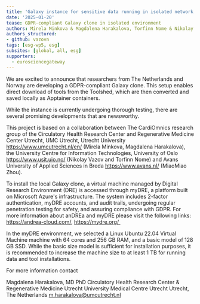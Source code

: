 ```yaml
---
title: 'Galaxy instance for sensitive data running in isolated network environment'
date: '2025-01-20'
tease: GDPR-compliant Galaxy clone in isolated environment
authors: Mirela Minkova & Magdalena Harakalova, Torfinn Nome & Nikolay Vazov
authors_structured:
- github: vazovn
tags: [esg-wp5, esg]
subsites: [global, all, esg]
supporters:
  - eurosciencegateway
---
```


We are excited to announce that researchers from The Netherlands and Norway are developing a GDPR-compliant Galaxy clone. 
This setup enables direct download of tools from the Toolshed, which are then converted and saved locally as Apptainer containers.

While the instance is currently undergoing thorough testing, there are several promising developments that are newsworthy. 

This project is based on a collaboration between The CardiOmnics research group of the Circulatory Health Research Center and Regenerative Medicine Center Utrecht, 
UMC Utrecht, Utrecht University https://www.umcutrecht.nl/en/ (Mirela Minkova, Magdalena Harakalova), the University Centre for Information Technologies, 
University of Oslo https://www.usit.uio.no/ (Nikolay Vazov and Torfinn Nome) and Avans University of Applied Sciences in Breda https://www.avans.nl/ (MiaoMiao Zhou).


To install the local Galaxy clone, a virtual machine managed by Digital Research Environment (DRE) is accessed through myDRE, a platform built on Microsoft Azure's infrastructure.
The system includes 2-factor authentication, myDRE accounts, and audit trails, undergoing regular penetration testing for safety, and assuring compliance with GDPR.
For more information about anDREa and myDRE please visit the following links: https://andrea-cloud.com/, https://mydre.org/ 


In the myDRE environment, we selected a Linux Ubuntu 22.04 Virtual Machine machine with 64 cores and 256 GB RAM, and a basic model of 128 GB SSD.
While the basic size model is sufficient for installation purposes, it is recommended to increase the machine size to at least 1 TB for running data and tool installations.

For more information contact 

Magdalena Harakalova, MD PhD
Circulatory Health Research Center &
Regenerative Medicine Utrecht
University Medical Centre Utrecht
Utrecht, The Netherlands
m.harakalova@umcutrecht.nl
